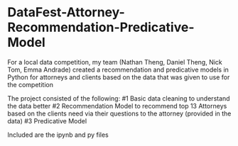 # DataFest-Attorney-Recommendation-Predicative-Model
For a local data competition, my team (Nathan Theng, Daniel Theng, Nick Tom, Emma Andrade) created a recommendation and predicative models in Python for attorneys and clients based on the data that was given to use for the competition

The project consisted of the following: 
#1 Basic data cleaning to understand the data better
#2 Recommendation Model to recommend top 13 Attorneys based on the clients need via their questions to the attorney (provided in the data)
#3 Predicative Model


Included are the ipynb and py files
